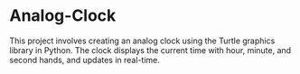 # Analog-Clock
This project involves creating an analog clock using the Turtle graphics library in Python. The clock displays the current time with hour, minute, and second hands, and updates in real-time.

